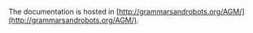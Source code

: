 The documentation is hosted in [http://grammarsandrobots.org/AGM/](http://grammarsandrobots.org/AGM/).


